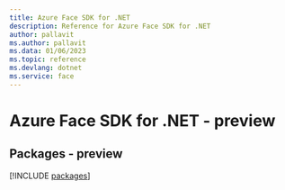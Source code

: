 ```yaml
---
title: Azure Face SDK for .NET
description: Reference for Azure Face SDK for .NET
author: pallavit
ms.author: pallavit
ms.data: 01/06/2023
ms.topic: reference
ms.devlang: dotnet
ms.service: face
---
```

# Azure Face SDK for .NET - preview
## Packages - preview
[!INCLUDE [packages](face-index.md)]